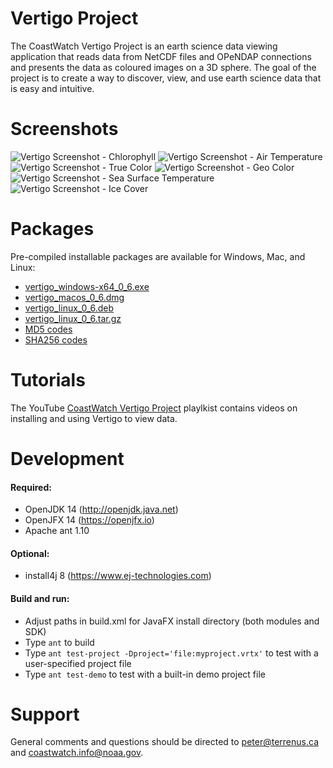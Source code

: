 # Vertigo Project

The CoastWatch Vertigo Project is an earth science data viewing application that reads
data from NetCDF files and OPeNDAP connections and presents the data as coloured 
images on a 3D sphere.  The goal of the project is to create a way to discover, view, 
and use earth science data that is easy and intuitive.

# Screenshots

![Vertigo Screenshot - Chlorophyll](http://terrenus.ca/download/vertigo/0.6/screenshot_01.png)
![Vertigo Screenshot - Air Temperature](http://terrenus.ca/download/vertigo/0.6/screenshot_02.png)
![Vertigo Screenshot - True Color](http://terrenus.ca/download/vertigo/0.6/screenshot_03.png)
![Vertigo Screenshot - Geo Color](http://terrenus.ca/download/vertigo/0.6/screenshot_04.png)
![Vertigo Screenshot - Sea Surface Temperature](http://terrenus.ca/download/vertigo/0.6/screenshot_05.png)
![Vertigo Screenshot - Ice Cover](http://terrenus.ca/download/vertigo/0.6/screenshot_06.png)

# Packages

Pre-compiled installable packages are available for Windows, Mac, and Linux:
* [vertigo_windows-x64_0_6.exe](http://terrenus.ca/download/vertigo/0.6/vertigo_windows-x64_0_6.exe)
* [vertigo_macos_0_6.dmg](http://terrenus.ca/download/vertigo/0.6/vertigo_macos_0_6.dmg)
* [vertigo_linux_0_6.deb](http://terrenus.ca/download/vertigo/0.6/vertigo_linux_0_6.deb)
* [vertigo_linux_0_6.tar.gz](http://terrenus.ca/download/vertigo/0.6/vertigo_linux_0_6.tar.gz)
* [MD5 codes](http://terrenus.ca/download/vertigo/0.6/md5sums)
* [SHA256 codes](http://terrenus.ca/download/vertigo/0.6/sha256sums)

# Tutorials

The YouTube [CoastWatch Vertigo Project](https://www.youtube.com/watch?v=Iq-7X_PFBO8&list=PL_-bsOLKMYJxlOTJn6E_EUvjBJtSwzYir) playlkist contains videos 
on installing and using Vertigo to view data.

# Development

#### Required:
* OpenJDK 14 (http://openjdk.java.net)
* OpenJFX 14 (https://openjfx.io)
* Apache ant 1.10

#### Optional:
* install4j 8 (https://www.ej-technologies.com)

#### Build and run:
* Adjust paths in build.xml for JavaFX install directory (both modules and SDK)
* Type `ant` to build
* Type `ant test-project -Dproject='file:myproject.vrtx'` to test with a 
user-specified project file
* Type `ant test-demo` to test with a built-in demo project file

# Support

General comments and questions should be directed to peter@terrenus.ca and 
coastwatch.info@noaa.gov.
